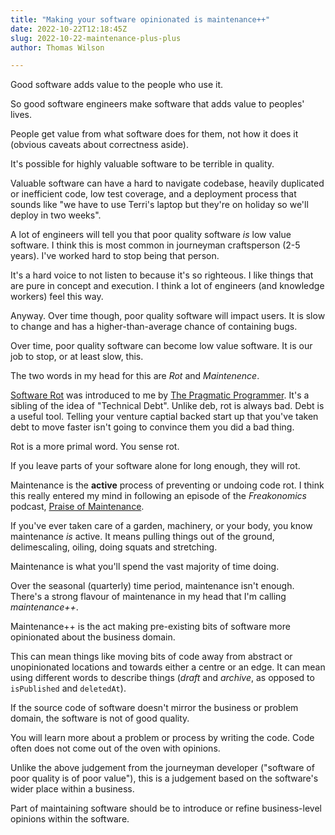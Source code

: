 ```yaml
---
title: "Making your software opinionated is maintenance++"
date: 2022-10-22T12:18:45Z
slug: 2022-10-22-maintenance-plus-plus
author: Thomas Wilson

---
```


Good software adds value to the people who use it. 

So good software engineers make software that adds value to peoples' lives.

People get value from what software does for them, not how it does it (obvious caveats about correctness aside).

It's possible for highly valuable software to be terrible in quality.  

Valuable software can have a hard to navigate codebase, heavily duplicated or inefficient code, low test coverage, and a deployment process that sounds like "we have to use Terri's laptop but they're on holiday so we'll deploy in two weeks".

A lot of engineers will tell you that poor quality software _is_ low value software.  I think this is most common in journeyman craftsperson (2-5 years).  I've worked hard to stop being that person.

It's a hard voice to not listen to because it's so righteous.  I like things that are pure in concept and execution.  I think a lot of engineers (and knowledge workers) feel this way.

Anyway.  Over time though, poor quality software will impact users.  It is slow to change and has a higher-than-average chance of containing bugs. 

Over time, poor quality software can become low value software.  It is our job to stop, or at least slow, this.

The two words in my head for this are *Rot* and *Maintenence*.  

[Software Rot](https://en.wikipedia.org/wiki/Software_rot) was introduced to me by [The Pragmatic Programmer](https://www.oreilly.com/library/view/the-pragmatic-programmer/9780135956977/f_0020.xhtml).  It's a sibling of the idea of "Technical Debt".  Unlike deb, rot is always bad.  Debt is a useful tool.  Telling your venture captial backed start up that you've taken debt to move faster isn't going to convince them you did a bad thing.  

Rot is a more primal word.  You sense rot.  

If you leave parts of your software alone for long enough, they will rot.

Maintenance is the **active** process of preventing or undoing  code rot.  I think this really entered my mind in following an episode of the *Freakonomics* podcast, [Praise of Maintenance](https://freakonomics.com/podcast/in-praise-of-maintenance/).

If you've ever taken care of a garden, machinery, or your body, you know  maintenance *is* active.  It means pulling things out of the ground, delimescaling, oiling, doing squats and stretching.  

Maintenance is what you'll spend the vast majority of time doing.  

Over the seasonal (quarterly) time period, maintenance isn't enough.  There's a strong flavour of maintenance in my head that I'm calling *maintenance++*.

Maintenance++ is the act making pre-existing bits of software more opinionated about the business domain.  

This can mean things like moving bits of code away from abstract or unopinionated locations and towards either a centre or an edge.  It can mean using different words to describe things (*draft* and *archive*, as opposed to `isPublished` and `deletedAt`).  

If the source code of software doesn't mirror the business or problem domain, the software is not of good quality. 

You will learn more about a problem or process by writing the code.  Code often does not come out of the oven with opinions.

Unlike the above judgement from the journeyman developer ("software of poor quality is of poor value"), this is a judgement based on the software's wider place within a business.  

Part of maintaining software should be to introduce or refine business-level opinions within the software.
